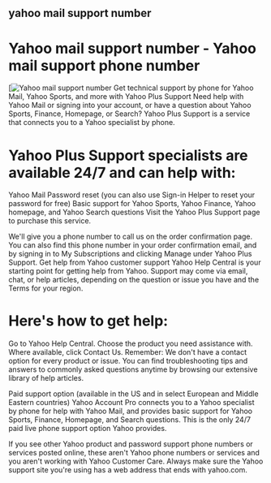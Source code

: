 ## yahoo mail support number
# Yahoo mail support number - Yahoo mail support phone number
[![Yahoo mail support number](YPlusSupport_0321@2x)
Get technical support by phone for Yahoo Mail, Yahoo Sports, and more with Yahoo Plus Support
Need help with Yahoo Mail or signing into your account, or have a question about Yahoo Sports, Finance, Homepage, or Search? Yahoo Plus Support is a service that connects you to a Yahoo specialist by phone.

# Yahoo Plus Support specialists are available 24/7 and can help with:

Yahoo Mail
Password reset (you can also use Sign-in Helper to reset your password for free)
Basic support for Yahoo Sports, Yahoo Finance, Yahoo homepage, and Yahoo Search questions
Visit the Yahoo Plus Support page to purchase this service.

We'll give you a phone number to call us on the order confirmation page. You can also find this phone number in your order confirmation email, and by signing in to My Subscriptions and clicking Manage under Yahoo Plus Support.
Get help from Yahoo customer support
Yahoo Help Central is your starting point for getting help from Yahoo. Support may come via email, chat, or help articles, depending on the question or issue you have and the Terms for your region.

# Here's how to get help:

Go to Yahoo Help Central.
Choose the product you need assistance with.
Where available, click Contact Us.
Remember: We don't have a contact option for every product or issue. You can find troubleshooting tips and answers to commonly asked questions anytime by browsing our extensive library of help articles.

Paid support option (available in the US and in select European and Middle Eastern countries)
Yahoo Account Pro connects you to a Yahoo specialist by phone for help with Yahoo Mail, and provides basic support for Yahoo Sports, Finance, Homepage, and Search questions. This is the only 24/7 paid live phone support option Yahoo provides.

If you see other Yahoo product and password support phone numbers or services posted online, these aren't Yahoo phone numbers or services and you aren't working with Yahoo Customer Care. Always make sure the Yahoo support site you're using has a web address that ends with yahoo.com.
